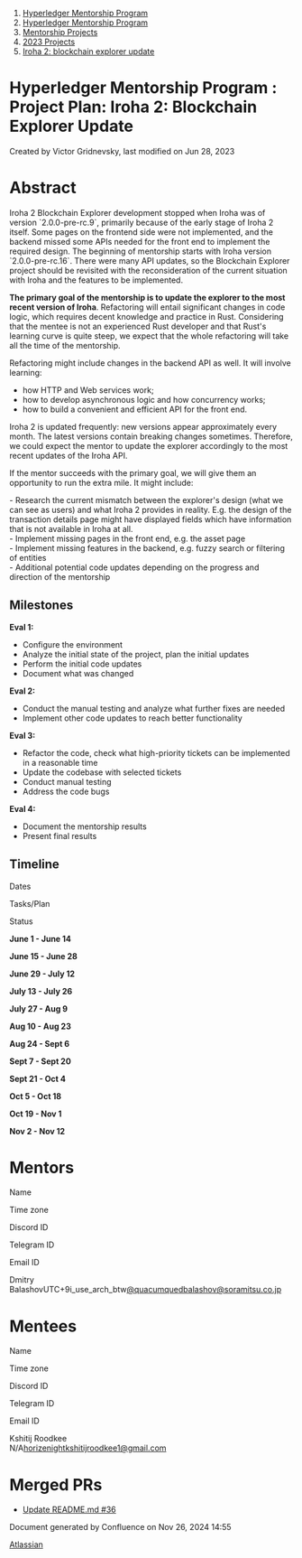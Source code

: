 1. [Hyperledger Mentorship Program](index.html)
2. [Hyperledger Mentorship Program](Hyperledger-Mentorship-Program_21954571.html)
3. [Mentorship Projects](Mentorship-Projects_21954604.html)
4. [2023 Projects](2023-Projects_21954865.html)
5. [Iroha 2: blockchain explorer update](21959465.html)

# Hyperledger Mentorship Program : Project Plan: Iroha 2: Blockchain Explorer Update

Created by Victor Gridnevsky, last modified on Jun 28, 2023

# Abstract

Iroha 2 Blockchain Explorer development stopped when Iroha was of version \`2.0.0-pre-rc.9\`, primarily because of the early stage of Iroha 2 itself. Some pages on the frontend side were not implemented, and the backend missed some APIs needed for the front end to implement the required design. The beginning of mentorship starts with Iroha version \`2.0.0-pre-rc.16\`. There were many API updates, so the Blockchain Explorer project should be revisited with the reconsideration of the current situation with Iroha and the features to be implemented.

**The primary goal of the mentorship is to update the explorer to the most recent version of Iroha**. Refactoring will entail significant changes in code logic, which requires decent knowledge and practice in Rust. Considering that the mentee is not an experienced Rust developer and that Rust's learning curve is quite steep, we expect that the whole refactoring will take all the time of the mentorship.

Refactoring might include changes in the backend API as well. It will involve learning:

- how HTTP and Web services work;
- how to develop asynchronous logic and how concurrency works;
- how to build a convenient and efficient API for the front end.

Iroha 2 is updated frequently: new versions appear approximately every month. The latest versions contain breaking changes sometimes. Therefore, we could expect the mentor to update the explorer accordingly to the most recent updates of the Iroha API.

If the mentor succeeds with the primary goal, we will give them an opportunity to run the extra mile. It might include:

\- Research the current mismatch between the explorer's design (what we can see as users) and what Iroha 2 provides in reality. E.g. the design of the transaction details page might have displayed fields which have information that is not available in Iroha at all.  
\- Implement missing pages in the front end, e.g. the asset page  
\- Implement missing features in the backend, e.g. fuzzy search or filtering of entities  
\- Additional potential code updates depending on the progress and direction of the mentorship

## **Milestones**

**Eval 1:**

- Configure the environment
- Analyze the initial state of the project, plan the initial updates
- Perform the initial code updates
- Document what was changed

**Eval 2:**

- Conduct the manual testing and analyze what further fixes are needed
- Implement other code updates to reach better functionality

**Eval 3:**

- Refactor the code, check what high-priority tickets can be implemented in a reasonable time
- Update the codebase with selected tickets
- Conduct manual testing
- Address the code bugs

**Eval 4:**

- Document the mentorship results
- Present final results

## **Timeline**

Dates

Tasks/Plan

Status

**June 1 - June 14**

**June 15 - June 28**

**June 29 - July 12**

**July 13 - July 26**

**July 27 - Aug 9**

**Aug 10 - Aug 23**

**Aug 24 - Sept 6**

**Sept 7 - Sept 20**

**Sept 21 - Oct 4**

**Oct 5 - Oct 18**

**Oct 19 - Nov 1**

**Nov 2 - Nov 12**

# Mentors

Name

Time zone

Discord ID

Telegram ID

Email ID

Dmitry BalashovUTC+9i\_use\_arch\_btw[@quacumque](https://t.me/quacumque)[dbalashov@soramitsu.co.jp](mailto:dbalashov@soramitsu.co.jp)

# Mentees

Name

Time zone

Discord ID

Telegram ID

Email ID

Kshitij Roodkee  
N/A[horizenight](https://t.me/horizenight)[kshitijroodkee1@gmail.com](mailto:kshitijroodkee1@gmail.com)

# Merged PRs

- [Update README.md #36](https://github.com/soramitsu/iroha2-block-explorer-backend/pull/36)

Document generated by Confluence on Nov 26, 2024 14:55

[Atlassian](http://www.atlassian.com/)
